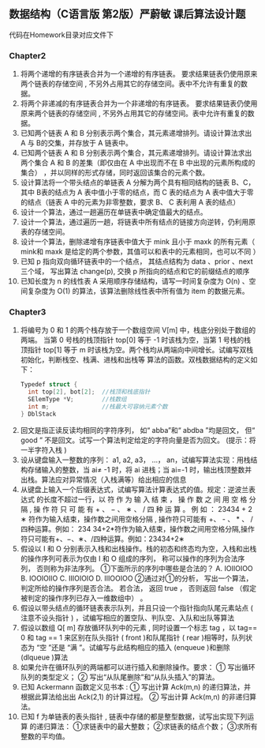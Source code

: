## 数据结构（C语言版 第2版）严蔚敏 课后算法设计题

代码在Homework目录对应文件下

### Chapter2

1. 将两个递增的有序链表合并为一个递增的有序链表。 要求结果链表仍使用原来两个链表的存储空间 , 不另外占用其它的存储空间。表中不允许有重复的数据。
2. 将两个非递减的有序链表合并为一个非递增的有序链表。 要求结果链表仍使用原来两个链表的存储空间 , 不另外占用其它的存储空间。表中允许有重复的数据。
3. 已知两个链表 A 和 B 分别表示两个集合，其元素递增排列。请设计算法求出 A 与 B的交集，并存放于 A 链表中。
4. 已知两个链表 A 和 B 分别表示两个集合，其元素递增排列。请设计算法求出两个集合 A 和 B 的差集（即仅由在 A 中出现而不在 B 中出现的元素所构成的集合） ，并以同样的形式存储，同时返回该集合的元素个数。
5. 设计算法将一个带头结点的单链表 A 分解为两个具有相同结构的链表 B、C，其中 B表的结点为 A 表中值小于零的结点，而 C 表的结点为 A 表中值大于零的结点（链表 A 中的元素为非零整数，要求 B、 C 表利用 A 表的结点）
6. 设计一个算法，通过一趟遍历在单链表中确定值最大的结点。
7. 设计一个算法，通过遍历一趟，将链表中所有结点的链接方向逆转，仍利用原表的存储空间。
8. 设计一个算法，删除递增有序链表中值大于 mink 且小于 maxk 的所有元素（ mink和 maxk 是给定的两个参数，其值可以和表中的元素相同，也可以不同 ）
9. 已知 p 指向双向循环链表中的一个结点， 其结点结构为 data 、prior 、next 三个域，
   写出算法 change(p), 交换 p 所指向的结点和它的前缀结点的顺序
10. 已知长度为 n 的线性表 A 采用顺序存储结构，请写一时间复杂度为 O(n) 、空间复杂度为 O(1) 的算法，该算法删除线性表中所有值为 item 的数据元素。

### Chapter3

1. 将编号为 0 和 1 的两个栈存放于一个数组空间 V[m] 中，栈底分别处于数组的两端。
   当第 0 号栈的栈顶指针 top[0] 等于 -1 时该栈为空，当第 1 号栈的栈顶指针 top[1] 等于 m 时该栈为空。两个栈均从两端向中间增长。试编写双栈初始化，判断栈空、栈满、进栈和出栈等
   算法的函数。双栈数据结构的定义如下：
   ```cpp
   Typedef struct {
     int top[2], bot[2];  //栈顶和栈底指针
     SElemType *V;        //栈数组
     int m;               //栈最大可容纳元素个数
   } DblStack
   ```
2. 回文是指正读反读均相同的字符序列， 如“ abba”和“ abdba ”均是回文， 但“ good ”
   不是回文。试写一个算法判定给定的字符向量是否为回文。 (提示：将一半字符入栈 )
3. 设从键盘输入一整数的序列： a1, a2, a3， …， an，试编写算法实现：用栈结构存储输入的整数，当 ai≠ -1 时，将 ai 进栈；当 ai=-1 时，输出栈顶整数并出栈。算法应对异常情况（入栈满等）给出相应的信息
4. 从键盘上输入一个后缀表达式，试编写算法计算表达式的值。规定：逆波兰表达式
   的长度不超过一行，以 符 作 为 输 入 结 束 ， 操 作 数 之 间 用 空 格 分 隔 , 操 作 符 只 可 能 有 + 、 − 、 ∗ 、 / 四 种 运 算 。 例 如 ： 23434 + 2 ∗ 符作为输入结束，操作数之间用空格分隔 , 操作符只可能有 +、 - 、 * 、 / 四种运算。例如： 234 34+2*符作为输入结束，操作数之间用空格分隔,操作符只可能有+、−、∗、/四种运算。例如：23434+2∗
5. 假设以 I 和 O 分别表示入栈和出栈操作。栈的初态和终态均为空，入栈和出栈的操作序列可表示为仅由 I 和 O 组成的序列， 称可以操作的序列为合法序列， 否则称为非法序列。
   ①下面所示的序列中哪些是合法的？
   A. IOIIOIOO B. IOOIOIIO C. IIIOIOIO D. IIIOOIOO
   ②通过对①的分析， 写出一个算法， 判定所给的操作序列是否合法。 若合法， 返回 true ，
   否则返回 false （假定被判定的操作序列已存入一维数组中） 。
6. 假设以带头结点的循环链表表示队列，并且只设一个指针指向队尾元素站点 ( 注意不设头指针 ) ，试编写相应的置空队、判队空、入队和出队等算法
7. 假设以数组 Q[ m] 存放循环队列中的元素 , 同时设置一个标志 tag ，以 tag== 0 和 tag == 1 来区别在队头指针 ( front )和队尾指针 ( rear )相等时，队列状态为 “空 ”还是 “满 ”。试编写与此结构相应的插入 (enqueue )和删除 (dlqueue )算法
8. 如果允许在循环队列的两端都可以进行插入和删除操作。要求：
   ① 写出循环队列的类型定义；
   ② 写出“从队尾删除”和“从队头插入”的算法。
9. 已知 Ackermann 函数定义见书本 :
   ① 写出计算 Ack(m,n) 的递归算法，并根据此算法给出出 Ack(2,1) 的计算过程。
   ② 写出计算 Ack(m,n) 的非递归算法。
10. 已知 f 为单链表的表头指针 , 链表中存储的都是整型数据，试写出实现下列运算
    的递归算法：
    ①求链表中的最大整数；
    ②求链表的结点个数；
    ③求所有整数的平均值。

